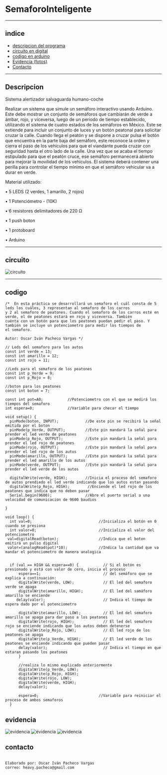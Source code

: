 # SemaforoInteligente
***
## indice 
+ [descripcion del programa](#descripcion)
+ [circuito en digital](#circuito)    
+ [codigo en arduino](#codigo)
+ [Evidencia (fotos)](#evidencia)
+ [Contacto](#contacto)
***
## Descripcion   
Sistema alertizador salvaguarda humano-coche

Realizar un sistema que simule un semáforo interactivo usando Arduino. Este debe mostrar un conjunto de semáforos que cambiarán de verde a ámbar, rojo, y viceversa, luego de un periodo de tiempo establecido, utilizando el sistema de cuatro estados de los semáforos en México. Este se extiende para incluir un conjunto de luces y un botón peatonal para solicitar cruzar la calle. Cuando llega el peatón y se dispone a cruzar pulsa el botón que encuentra en la parte baja del semáforo, este reconoce la orden y cierra el paso de los vehículos para que el viandante pueda cruzar con seguridad hasta el otro lado de la calle. Una vez que se acaba el tiempo estipulado para que el peatón cruce, ese semáforo permanecerá abierto para mejorar la movilidad de los vehículos. El sistema deberá contener una perilla para controlar el tiempo mínimo en que el semáforo vehicular va a durar en verde.

Material utilizado:

•	5 LEDS (2 verdes, 1 amarillo, 2 rojos)

•	1 Potenciómetro - (10K)

•	6 resistores delimitadores de 220 Ω

•	1 push boton

•	1 protoboard

•	Arduino

***
## circuito 
![circuito](/Diagrama.png)
***
## codigo 
~~~
/*  En esta práctica se desarrollará un semaforo el cuál consta de 5 leds los cuáles, 3 representan al semaforo de los carros
y 2 al semaforo de peatones. Cuando el semaforo de los carros esté en verde, el de peatones estará en rojo y viceversa. También
cuénta con un botón para que los peatones puedan pedir el paso. Y también se incluye un potenciometro para medir los tiempos de 
el semaforo.
 
Autor: Oscar Iván Pacheco Vargas */
 
// Leds del semaforo para los autos
const int verde = 13;       
const int amarillo = 12;       
const int rojo = 11;        

//Leds para el semaforo de los peatones
const int p_Verde = 9;       
const int p_Rojo = 8;        

//boton para los peatones
const int boton = 7; 
       
const int pot=A0;           //Potenciometro con el que se medirá los tiempos del semaforo
int espera=0;               //Variable para checar el tiempo 

void setup() {                      
  pinMode(boton, INPUT);            //De este pin se recibirá la señal emitida por el boton
  pinMode(p_Verde, OUTPUT);         //Este pin mandará la señal para prender el led verde de peatones
  pinMode(p_Rojo, OUTPUT);          //Este pin mandará la señal para prender el led rojo de peatones
  pinMode(rojo, OUTPUT);            //Este pin mandará la señal para prender el led rojo de los autos
  pinMode(amarillo, OUTPUT);        //Este pin mandará la señal para prender el led amarillo de los autos
  pinMode(verde, OUTPUT);           //Este pin mandará la señal para prender el led verde de los autos
  
  digitalWrite(verde, HIGH);        //Inicia el proceso del semaforo de autos prendiedo el led verde indicando que los autos estan pasando
  digitalWrite(p_Rojo, HIGH);        //Enciende el led rojo de los peatones que indica que no deben pasar 
  Serial.begin(9600);               //Abre el puerto serial a una velocidad de comunicacion de 9600 baudios

}

void loop() {
  int val=0;                              //Inicializa el botón en 0 cuando se presiona 
  int valor=0;                            //Inicializa el valor del potenciometro
 val=digitalRead(boton);                  //Indica que el boton emitirá un pulso digital
 valor=(analogRead(pot)*10);              //Indica la cantidad que va mandar el potenciometro de manera analogica

 
  if (val == HIGH && espera==0) {           // Si el botón es presionado y está con valor de cero, inicia el proceso
      espera==1;                            // del semáforo que se explica a continuación:
      digitalWrite(verde, LOW);             // El led del semaforo verde se apaga
      digitalWrite(amarillo, HIGH);         // El led del samáforo amarillo se enciende
     delay(valor);                          // Indica el tiempo de espera dado por el potenciometro

      digitalWrite(amarillo, LOW);          // El led del semaforo amarillo se apaga para dar paso a los peatones
      digitalWrite(rojo, HIGH);             // El led del semaforo rojo se enciende indicando que los autos deben detenerse
      digitalWrite(p_Rojo, LOW);            // El led rojo de los peatones se apaga
      digitalWrite(p_Verde, HIGH);          // El led verde de los peatones se enciende indicando que pueden pasar
      delay(valor);                         // Indica el tiempo en que estaran pasando los peatones 
      }

      //realiza lo mismo explicado anteriormente 
      digitalWrite(p_Verde, LOW);        
      digitalWrite(p_Rojo, HIGH);         
      digitalWrite(rojo, LOW);          
      digitalWrite(verde, HIGH);        
      delay(valor);                
          
      espera=0;                           //Variable para reiniciar el proceso de ambos semaforos
  }

~~~

## evidencia

![evidencia](/Img1.jpg)
![evidencia](/Img2.jpg)
![evidencia](/Img3.jpg)



## contacto
~~~

Elaborado por: Oscar Iván Pacheco Vargas
correo: heavy.pacheco@gmail.com


~~~
